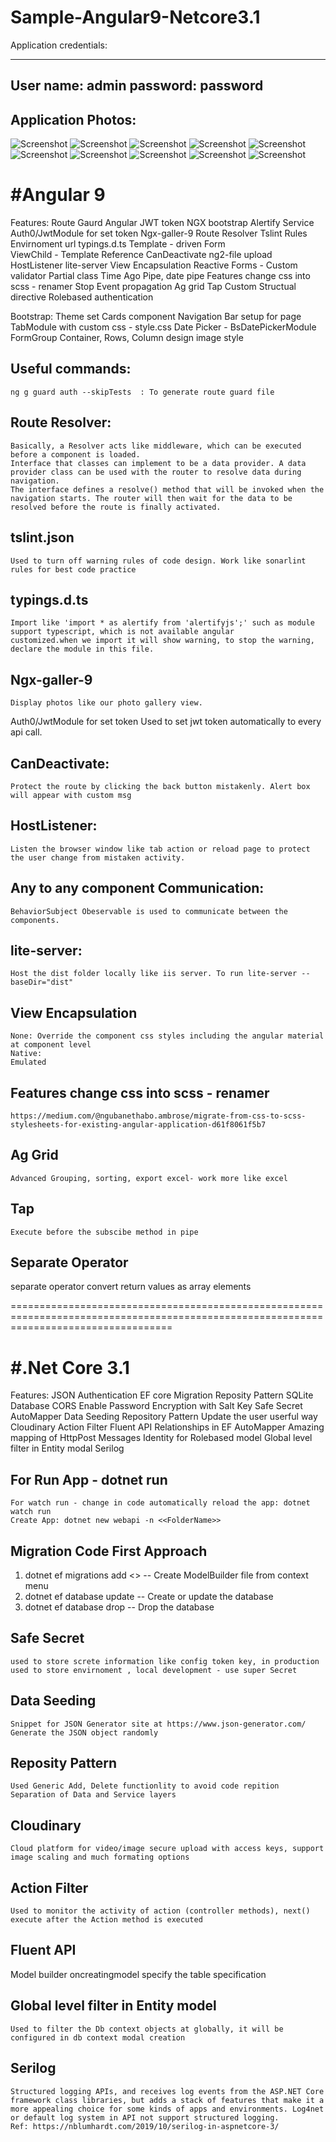 # Sample-Angular9-Netcore3.1

Application credentials:
________________________
User name: admin
password: password
-------------------------

Application Photos:
--------------------
![Screenshot](ApplicationPhotos/Screenshot_31.png)
![Screenshot](ApplicationPhotos/Screenshot_32.png)
![Screenshot](ApplicationPhotos/Screenshot_33.png)
![Screenshot](ApplicationPhotos/Screenshot_34.png)
![Screenshot](ApplicationPhotos/Screenshot_35.png)
![Screenshot](ApplicationPhotos/Screenshot_36.png)
![Screenshot](ApplicationPhotos/Screenshot_37.png)
![Screenshot](ApplicationPhotos/Screenshot_38.png)
![Screenshot](ApplicationPhotos/Screenshot_39.png)
![Screenshot](ApplicationPhotos/Screenshot_40.png)


#Angular 9
=================================
Features:
    Route Gaurd
    Angular JWT token
    NGX bootstrap
    Alertify Service
    Auth0/JwtModule for set token
    Ngx-galler-9
    Route Resolver
    Tslint Rules
    Envirnoment url 
    typings.d.ts
    Template - driven Form  
    ViewChild - Template Reference
    CanDeactivate
    ng2-file upload
    HostListener 
    lite-server
    View Encapsulation 
    Reactive Forms - Custom validator
    Partial class 
    Time Ago Pipe, date pipe
    Features change css into scss - renamer
    Stop Event propagation 
    Ag grid
    Tap
    Custom Structual directive
    Rolebased authentication


Bootstrap: 
    Theme set
    Cards component
    Navigation Bar setup for page
    TabModule with custom css - style.css
    Date Picker - BsDatePickerModule
    FormGroup
    Container, Rows,  Column design
    image style


Useful commands:
----------------
    ng g guard auth --skipTests  : To generate route guard file

Route Resolver: 
---------------
    Basically, a Resolver acts like middleware, which can be executed before a component is loaded.
    Interface that classes can implement to be a data provider. A data provider class can be used with the router to resolve data during navigation. 
    The interface defines a resolve() method that will be invoked when the navigation starts. The router will then wait for the data to be resolved before the route is finally activated.

tslint.json
-----------
    Used to turn off warning rules of code design. Work like sonarlint rules for best code practice 

typings.d.ts
------------
    Import like 'import * as alertify from 'alertifyjs';' such as module support typescript, which is not available angular            customized.when we import it will show warning, to stop the warning, declare the module in this file.

Ngx-galler-9
-------------
    Display photos like our photo gallery view.

Auth0/JwtModule for set token
    Used to set jwt token automatically to every api call.

CanDeactivate: 
-------------
    Protect the route by clicking the back button mistakenly. Alert box will appear with custom msg 

HostListener:
-------------
    Listen the browser window like tab action or reload page to protect the user change from mistaken activity.

Any to any component Communication:
---------------------------------------
    BehaviorSubject Obeservable is used to communicate between the components. 

lite-server:
-------------
    Host the dist folder locally like iis server. To run lite-server --baseDir="dist"

View Encapsulation 
--------------------------
    None: Override the component css styles including the angular material at component level
    Native: 
    Emulated

Features change css into scss - renamer
---------------------------------------
    https://medium.com/@ngubanethabo.ambrose/migrate-from-css-to-scss-stylesheets-for-existing-angular-application-d61f8061f5b7

Ag Grid
-------------
    Advanced Grouping, sorting, export excel- work more like excel

Tap
-------------
    Execute before the subscibe method in pipe

Separate Operator
--------------------------
 separate operator convert return values as array elements

========================================================================================================================================

#.Net Core 3.1 
========================================
Features: 
    JSON Authentication
    EF core Migration
    Reposity Pattern
    SQLite Database
    CORS Enable
    Password Encryption with Salt Key
    Safe Secret
    AutoMapper
    Data Seeding
    Repository Pattern
    Update the user userful way 
    Cloudinary 
    Action Filter
    Fluent API
    Relationships in EF
    AutoMapper Amazing mapping of HttpPost Messages
    Identity for Rolebased model
    Global level filter in Entity modal
    Serilog


For Run App - dotnet run 
--------------------------
    For watch run - change in code automatically reload the app: dotnet watch run
    Create App: dotnet new webapi -n <<FolderName>>

Migration Code First Approach
---------------------------------------
1. dotnet ef  migrations add <<Name>> -- Create ModelBuilder file from context menu
2. dotnet ef database update -- Create or update the database
3. dotnet ef database drop -- Drop the database

Safe Secret 
-------------
    used to store screte information like config token key, in production used to store envirnoment , local development - use super Secret

Data Seeding
-------------
    Snippet for JSON Generator site at https://www.json-generator.com/
    Generate the JSON object randomly 

Reposity Pattern
--------------------------
    Used Generic Add, Delete functionlity to avoid code repition
    Separation of Data and Service layers

Cloudinary  
-------------
    Cloud platform for video/image secure upload with access keys, support image scaling and much formating options

Action Filter
-------------
    Used to monitor the activity of action (controller methods), next() execute after the Action method is executed

Fluent API
-------------
  Model builder oncreatingmodel specify the table specification 

Global level filter in Entity model
---------------------------------------
    Used to filter the Db context objects at globally, it will be configured in db context modal creation


Serilog
---------------------------------------
    Structured logging APIs, and receives log events from the ASP.NET Core framework class libraries, but adds a stack of features that make it a more appealing choice for some kinds of apps and environments. Log4net or default log system in API not support structured logging.
    Ref: https://nblumhardt.com/2019/10/serilog-in-aspnetcore-3/
